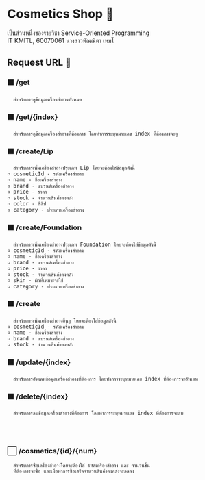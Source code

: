 # Cosmetics Shop 💄
  เป็นส่วนหนึ่งของรายวิชา Service-Oriented Programming<br />
  IT KMITL, 60070061 นางสาวพัณณิตา เหมโ
## Request URL 💬
  ### ⬛️ **/get** 
      สำหรับการดูข้อมูลเครื่องสำอางทั้งหมด
  ### ⬛️ **/get/{index}**
      สำหรับการดูข้อมูลเครื่องสำอางที่ต้องการ โดยทำการระบุหมายเลข index ที่ต้องการจะดู
  ### ⬛️ **/create/Lip**
      สำหรับการเพิ่มเครื่องสำอางประเภท Lip โดยจะต้องใส่ข้อมูลดังนี้
    ▫️ cosmeticId - รหัสเครื่องสำอาง
    ▫️ name - ชื่อเครื่องสำอาง
    ▫️ brand - แบรนด์เครื่องสำอาง
    ▫️ price - ราคา
    ▫️ stock - จำนวนสินค้าคงคลัง
    ▫️ color - สีลิป
    ▫️ category - ประเภทเครื่องสำอาง
  ### ⬛️ **/create/Foundation**
      สำหรับการเพิ่มเครื่องสำอางประเภท Foundation โดยจะต้องใส่ข้อมูลดังนี้
    ▫️ cosmeticId - รหัสเครื่องสำอาง
    ▫️ name - ชื่อเครื่องสำอาง
    ▫️ brand - แบรนด์เครื่องสำอาง
    ▫️ price - ราคา
    ▫️ stock - จำนวนสินค้าคงคลัง
    ▫️ skin - ผิวที่เหมาะจะใช้
    ▫️ category - ประเภทเครื่องสำอาง
  ### ⬛️ **/create**
      สำหรับการเพิ่มเครื่องสำอางอื่นๆ โดยจะต้องใส่ข้อมูลดังนี้
    ▫️ cosmeticId - รหัสเครื่องสำอาง
    ▫️ name - ชื่อเครื่องสำอาง
    ▫️ brand - แบรนด์เครื่องสำอาง
    ▫️ stock - จำนวนสินค้าคงคลัง
  ### ⬛️ **/update/{index}**
      สำหรับการอัพเดทข้อมูลเครื่องสำอางที่ต้องการ โดยทำการระบุหมายเลข index ที่ต้องการจะอัพเดท
  ### ⬛️ **/delete/{index}**
      สำหรับการลบข้อมูลเครื่องสำอางที่ต้องการ โดยทำการระบุหมายเลข index ที่ต้องการจะลบ
  <br><br>
  ### ⬜️ **/cosmetics/{id}/{num}**
      สำหรับการซื้อเครื่องสำอางโดยจะต้องใส่ รหัสเครื่องสำอาง และ จำนวนชิ้น
      ที่ต้องการจะซื้อ และเมื่อทำการซื้อเสร็จจำนวนสินค้าคงคลังจะลดลง
